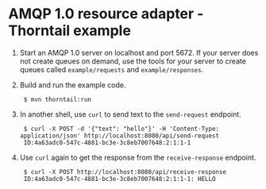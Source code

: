 # AMQP 1.0 resource adapter - Thorntail example

1. Start an AMQP 1.0 server on localhost and port 5672.  If your
   server does not create queues on demand, use the tools for your
   server to create queues called `example/requests` and
   `example/responses`.

2. Build and run the example code.

        $ mvn thorntail:run

3. In another shell, use `curl` to send text to the `send-request` endpoint.

        $ curl -X POST -d '{"text": "hello"}' -H 'Content-Type: application/json' http://localhost:8080/api/send-request
        ID:4a63adc0-547c-4881-bc3e-3c8eb7007648:2:1:1-1

4. Use `curl` again to get the response from the `receive-response` endpoint.

        $ curl -X POST http://localhost:8080/api/receive-response
        ID:4a63adc0-547c-4881-bc3e-3c8eb7007648:2:1:1-1: HELLO
